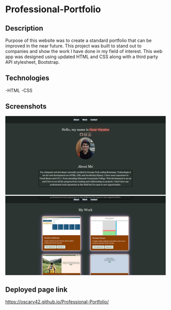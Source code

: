 # Professional-Portfolio

## Description

Purpose of this website was to create a standard portfolio that can be improved in the near future.
This project was built to stand out to companies and show the work I have done in my field of interest. This web app was
designed using updated HTML and CSS along with a third party API stylesheet, Bootstrap.

## Technologies

-HTML
-CSS

## Screenshots

<img src="assets\images\Portfolio.PNG" alt="website screenshot">
<img src="assets\images\Portfolio2.PNG" alt="website screenshot">

## Deployed page link

https://oscarv42.github.io/Professional-Portfolio/
